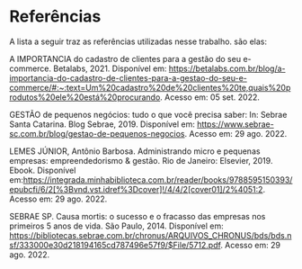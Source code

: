 # Referências

A lista a seguir traz as referências utilizadas nesse trabalho. são elas: 

A IMPORTANCIA do cadastro de clientes para a gestão do seu e-commerce. Betalabs, 2021. Disponível em: https://betalabs.com.br/blog/a-importancia-do-cadastro-de-clientes-para-a-gestao-do-seu-e-commerce/#:~:text=Um%20cadastro%20de%20clientes%20te,quais%20produtos%20ele%20está%20procurando. Acesso em: 05 set. 2022.

GESTÃO de pequenos negócios: tudo o que você precisa saber: In: Sebrae Santa Catarina. Blog  Sebrae, 2019. Disponível em: https://www.sebrae-sc.com.br/blog/gestao-de-pequenos-negocios. Acesso em: 29 ago. 2022.

LEMES JÚNIOR, Antônio Barbosa. Administrando micro e pequenas empresas: empreendedorismo & gestão. Rio de Janeiro: Elsevier, 2019. Ebook. Disponível em:https://integrada.minhabiblioteca.com.br/reader/books/9788595150393/epubcfi/6/2[%3Bvnd.vst.idref%3Dcover]!/4/4/2[cover01]/2%4051:2.  Acesso em: 29 ago. 2022.

SEBRAE SP. Causa mortis: o sucesso e o fracasso das empresas nos primeiros 5 anos de vida. São Paulo, 2014. Disponível em: https://bibliotecas.sebrae.com.br/chronus/ARQUIVOS_CHRONUS/bds/bds.nsf/333000e30d218194165cd787496e57f9/$File/5712.pdf. Acesso em: 29 ago. 2022.
